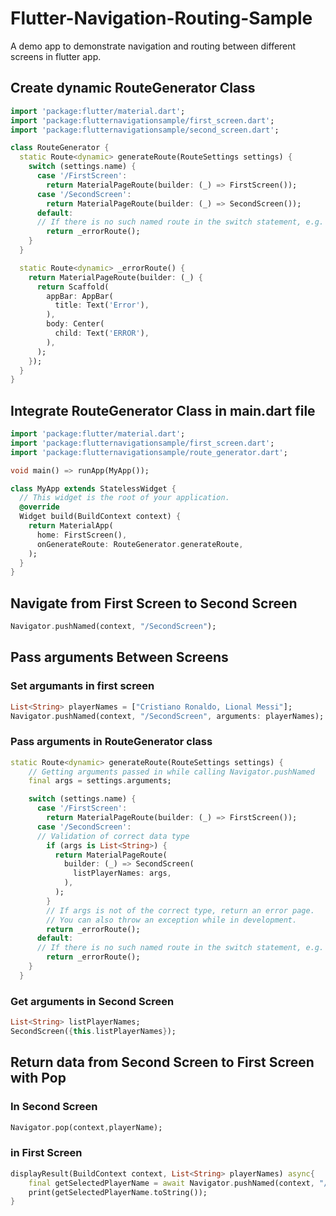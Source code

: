 # Flutter-Navigation-Routing-Sample
A demo app to demonstrate navigation and routing between different screens in flutter app.

## Create dynamic RouteGenerator Class
```dart
import 'package:flutter/material.dart';
import 'package:flutternavigationsample/first_screen.dart';
import 'package:flutternavigationsample/second_screen.dart';

class RouteGenerator {
  static Route<dynamic> generateRoute(RouteSettings settings) {
    switch (settings.name) {
      case '/FirstScreen':
        return MaterialPageRoute(builder: (_) => FirstScreen());
      case '/SecondScreen':
        return MaterialPageRoute(builder: (_) => SecondScreen());
      default:
      // If there is no such named route in the switch statement, e.g. /third
        return _errorRoute();
    }
  }

  static Route<dynamic> _errorRoute() {
    return MaterialPageRoute(builder: (_) {
      return Scaffold(
        appBar: AppBar(
          title: Text('Error'),
        ),
        body: Center(
          child: Text('ERROR'),
        ),
      );
    });
  }
}
```

## Integrate RouteGenerator Class in main.dart file
```dart
import 'package:flutter/material.dart';
import 'package:flutternavigationsample/first_screen.dart';
import 'package:flutternavigationsample/route_generator.dart';

void main() => runApp(MyApp());

class MyApp extends StatelessWidget {
  // This widget is the root of your application.
  @override
  Widget build(BuildContext context) {
    return MaterialApp(
      home: FirstScreen(),
      onGenerateRoute: RouteGenerator.generateRoute,
    );
  }
}
```

## Navigate from First Screen to Second Screen
```dart
Navigator.pushNamed(context, "/SecondScreen");
```

## Pass arguments Between Screens

### Set argumants in first screen
```dart
List<String> playerNames = ["Cristiano Ronaldo, Lional Messi"];
Navigator.pushNamed(context, "/SecondScreen", arguments: playerNames);
```

### Pass arguments in RouteGenerator class
```dart
static Route<dynamic> generateRoute(RouteSettings settings) {
    // Getting arguments passed in while calling Navigator.pushNamed
    final args = settings.arguments;

    switch (settings.name) {
      case '/FirstScreen':
        return MaterialPageRoute(builder: (_) => FirstScreen());
      case '/SecondScreen':
      // Validation of correct data type
        if (args is List<String>) {
          return MaterialPageRoute(
            builder: (_) => SecondScreen(
              listPlayerNames: args,
            ),
          );
        }
        // If args is not of the correct type, return an error page.
        // You can also throw an exception while in development.
        return _errorRoute();
      default:
      // If there is no such named route in the switch statement, e.g. /third
        return _errorRoute();
    }
  }
```

### Get arguments in Second Screen
```dart
List<String> listPlayerNames;
SecondScreen({this.listPlayerNames});
```

## Return data from Second Screen to First Screen with Pop

### In Second Screen
```dart
Navigator.pop(context,playerName);
```

### in First Screen
```dart
displayResult(BuildContext context, List<String> playerNames) async{
    final getSelectedPlayerName = await Navigator.pushNamed(context, "/SecondScreen", arguments: playerNames);
    print(getSelectedPlayerName.toString());
}
```
